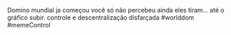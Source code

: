 Domino mundial ja começou você só não percebeu ainda 
eles tiram... até o gráfico subir.
controle e descentralização disfarçada
#worlddom 
#memeControl 
